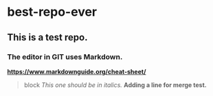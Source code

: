 # best-repo-ever
## This is a test repo. 
### The editor in GIT uses Markdown. 
**https://www.markdownguide.org/cheat-sheet/** 
> block
*This one should be in italics.* 
**Adding a line for merge test.** 

